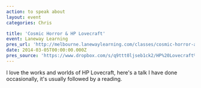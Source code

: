 ```yaml
---
action: to speak about
layout: event
categories: Chris

title: 'Cosmic Horror & HP Lovecraft'
event: Laneway Learning
pres_url: 'http://melbourne.lanewaylearning.com/classes/cosmic-horror-and-hp-lovecraft/'
date: 2014-03-05T00:00:00.000Z
pres_source: 'https://www.dropbox.com/s/q9ttt0ljseb1ck2/HP%20Lovecraft%2C%20Laneway%20Learning%20v2.pptx?dl=0'
---
```


I love the works and worlds of HP Lovecraft, here's a talk I have done occasionally, it's usually followed by a reading.
